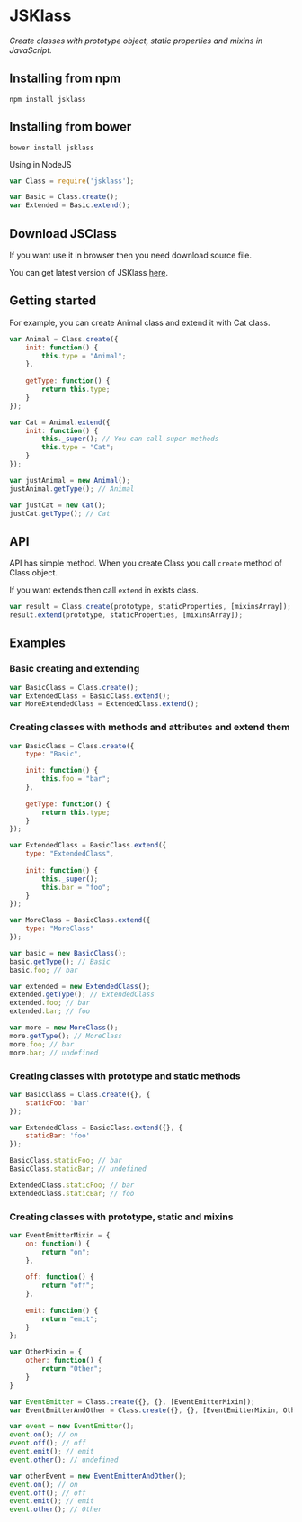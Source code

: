 JSKlass
========

*Create classes with prototype object, static properties and mixins in JavaScript.*

Installing from npm
---

```shell
npm install jsklass
```

Installing from bower
---

```shell
bower install jsklass
```

Using in NodeJS

```javascript
var Class = require('jsklass');

var Basic = Class.create();
var Extended = Basic.extend();
```

Download JSClass
---

If you want use it in browser then you need download source file.

You can get latest version of JSKlass [here](https://github.com/ghaiklor/jsklass/blob/master/src/Class.js).

Getting started
---

For example, you can create Animal class and extend it with Cat class.

```javascript
var Animal = Class.create({
    init: function() {
        this.type = "Animal";
    },
    
    getType: function() {
        return this.type;
    }
});

var Cat = Animal.extend({
    init: function() {
        this._super(); // You can call super methods
        this.type = "Cat";
    }
});

var justAnimal = new Animal();
justAnimal.getType(); // Animal

var justCat = new Cat();
justCat.getType(); // Cat
```

API
---

API has simple method. When you create Class you call `create` method of Class object.

If you want extends then call `extend` in exists class.

```javascript
var result = Class.create(prototype, staticProperties, [mixinsArray]);
result.extend(prototype, staticProperties, [mixinsArray]);
```

Examples
---

### Basic creating and extending

```javascript
var BasicClass = Class.create();
var ExtendedClass = BasicClass.extend();
var MoreExtendedClass = ExtendedClass.extend();
```

### Creating classes with methods and attributes and extend them

```javascript
var BasicClass = Class.create({
    type: "Basic",

    init: function() {
        this.foo = "bar";
    },
    
    getType: function() {
        return this.type;
    }
});

var ExtendedClass = BasicClass.extend({
    type: "ExtendedClass",
    
    init: function() {
        this._super();
        this.bar = "foo";
    }
});

var MoreClass = BasicClass.extend({
    type: "MoreClass"
});

var basic = new BasicClass();
basic.getType(); // Basic
basic.foo; // bar

var extended = new ExtendedClass();
extended.getType(); // ExtendedClass
extended.foo; // bar
extended.bar; // foo

var more = new MoreClass();
more.getType(); // MoreClass
more.foo; // bar
more.bar; // undefined
```

### Creating classes with prototype and static methods

```javascript
var BasicClass = Class.create({}, {
    staticFoo: 'bar'
});

var ExtendedClass = BasicClass.extend({}, {
    staticBar: 'foo'
});

BasicClass.staticFoo; // bar
BasicClass.staticBar; // undefined

ExtendedClass.staticFoo; // bar
ExtendedClass.staticBar; // foo
```

### Creating classes with prototype, static and mixins

```javascript
var EventEmitterMixin = {
    on: function() {
        return "on";
    },
    
    off: function() {
        return "off";
    },
    
    emit: function() {
        return "emit";
    }
};

var OtherMixin = {
    other: function() {
        return "Other";
    }
}

var EventEmitter = Class.create({}, {}, [EventEmitterMixin]);
var EventEmitterAndOther = Class.create({}, {}, [EventEmitterMixin, OtherMixin]);

var event = new EventEmitter();
event.on(); // on
event.off(); // off
event.emit(); // emit
event.other(); // undefined

var otherEvent = new EventEmitterAndOther();
event.on(); // on
event.off(); // off
event.emit(); // emit
event.other(); // Other
```